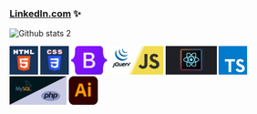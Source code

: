 ### [LinkedIn.com](https://www.linkedin.com/in/zeynep-bacaksiz-463a7b228/)  ✨


![Github stats 2](https://github-readme-stats.vercel.app/api?username=zeynepbacaksiiz&show_icons=true&theme=radical)


<div class="container-fluid">
  <div class="row">
    <img src="k.webp" width="%14.28" height="50px">
      <img src="g.png" width="%14.28" height="50px">
         <img src="c.png" width="%14.28" height="50px">
       <img src="a.webp" width="%14.28" height="50px">
         <img src="e.svg" width="%14.28" height="50px">
           <img src="f.svg" width="%14.28" height="50px">
         <img src="d.jpeg" width="%14.28" height="50px">
       <img src="b.png" width="%14.28" height="50px">
  </div>
</div>
<!--
**zeynepbacaksiiz/zeynepbacaksiiz** is a ✨ _special_ ✨ repository because its `README.md` (this file) appears on your GitHub profile.

Here are some ideas to get you started:

- 🔭 I’m currently working on ...
- 🌱 I’m currently learning ...
- 👯 I’m looking to collaborate on ...
- 🤔 I’m looking for help with ...
- 💬 Ask me about ...
- 📫 How to reach me: ...
- 😄 Pronouns: ...
- ⚡ Fun fact: ...
-->
